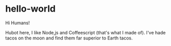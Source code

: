 # hello-world

Hi Humans!

Hubot here, I like Node,js and Coffeescript (that's what I made of).
I've hade tacos on the moon and find them far superior to Earth tacos.
